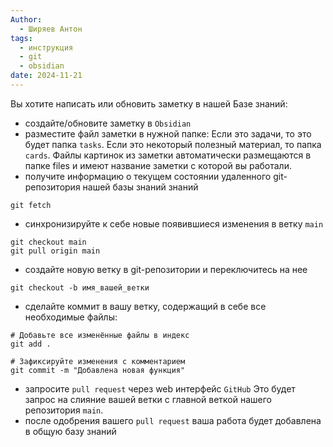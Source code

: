 ```yaml
---
Author:
  - Ширяев Антон
tags:
  - инструкция
  - git
  - obsidian
date: 2024-11-21
---
```

Вы хотите написать или обновить заметку в нашей Базе знаний:
* создайте/обновите заметку в `Obsidian`
* разместите файл заметки в нужной папке:
Если это задачи, то это будет папка `tasks`.
Если это некоторый полезный материал, то папка `cards`.
Файлы картинок из заметки автоматически размещаются в папке files и имеют название заметки с которой вы работали.
* получите информацию о текущем состоянии удаленного git-репозитория нашей базы знаний знаний
```
git fetch
```
* синхронизируйте к себе новые появившиеся изменения в ветку `main`
```
git checkout main
git pull origin main
```
* создайте новую ветку в git-репозитории и переключитесь на нее
```
git checkout -b имя_вашей_ветки
```
* сделайте коммит в вашу ветку, содержащий в себе все необходимые файлы:
```
# Добавьте все изменённые файлы в индекс
git add .

# Зафиксируйте изменения с комментарием
git commit -m "Добавлена новая функция"
```
* запросите `pull request` через web интерфейс `GitHub`
Это будет запрос на слияние вашей ветки с главной веткой нашего репозитория `main`.
* после одобрения вашего `pull request` ваша работа будет добавлена в общую базу знаний

